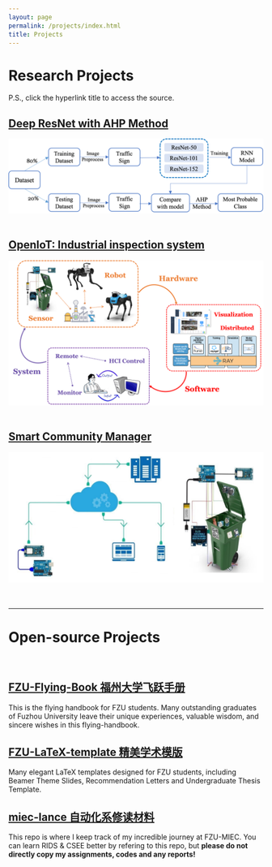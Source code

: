 ```yaml
---
layout: page
permalink: /projects/index.html
title: Projects
---
```


# Research Projects

P.S., click the hyperlink title to access the source.<br>

## [Deep ResNet with AHP Method](https://caihanlin.com/mypaper/202302ICAROB.pdf)

<center>
<img src="/images/resnet-ahp.png">
</center>

<br>

## [OpenIoT: Industrial inspection system](https://fzuiot.site/)

<center>
<img src="/images/openiot-system.png">
</center>

<br>

## [Smart Community Manager](https://caihanlin.com/mypaper/202208cenim.pdf )

<center>
<img src="/images/iot-manager.png">
</center>

<br>

<br>

---

# Open-source Projects

<br>

## [FZU-Flying-Book 福州大学飞跃手册](https://fzu-fly.online/)

This is the flying handbook for FZU students. Many outstanding graduates of Fuzhou University leave their unique experiences, valuable wisdom, and sincere wishes in this flying-handbook.

## [FZU-LaTeX-template 精美学术模版](https://github.com/GuangLun2000/FZU-latex-template)

Many elegant LaTeX templates designed for FZU students, including Beamer Theme Slides, Recommendation Letters and Undergraduate Thesis Template.

## [miec-lance 自动化系修读材料](https://github.com/GuangLun2000/miec-lance )

This repo is where I keep track of my incredible journey at FZU-MIEC. You can learn RIDS & CSEE better by refering to this repo, but **please do not directly copy my assignments, codes and any reports!**
